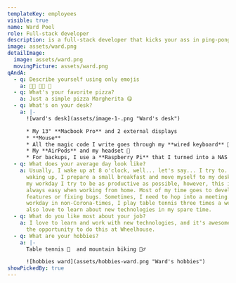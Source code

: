```yaml
---
templateKey: employees
visible: true
name: Ward Poel
role: Full-stack developer
description: is a full-stack developer that kicks your ass in ping-pong
image: assets/ward.png
detailImage:
  image: assets/ward.png
  movingPicture: assets/ward.png
qAndA:
  - q: Describe yourself using only emojis
    a: 👨‍💻 🏓🐶 👀
  - q: What's your favorite pizza?
    a: Just a simple pizza Margherita 😋
  - q: What's on your desk?
    a: |-
      ![ward's desk](assets/image-1-.png "Ward's desk")

      * My 13" **Macbook Pro** and 2 external displays
      * **Mouse** 
      * All the magic code I write goes through my **wired keyboard** 👀
      * My **AirPods** and my headset 🎵 
      * For backups, I use a **Raspberry Pi** that I turned into a NAS
  - q: What does your average day look like?
    a: Usually, I wake up at 8 o'clock, well... let's say... I try to. 😴  After
      waking up, I prepare a small breakfast and move myself to my desk. During
      my workday I try to be as productive as possible, however, this isn't
      always easy when working from home. Most of my time goes to developing new
      features or fixing bugs. Sometimes, I need to hop into a meeting. After my
      workday in non-Corona-times, I play table tennis three times a week. I
      also love to learn about new technologies in my spare time.
  - q: What do you like most about your job?
    a: I love to learn and work with new technologies, and it's awesome that I get
      the opportunity to do this at Wheelhouse.
  - q: What are your hobbies?
    a: |-
      Table tennis 🏓  and mountain biking 🚵‍♂️ 

      ![hobbies ward](assets/hobbies-ward.png "Ward's hobbies")
showPickedBy: true
---
```


